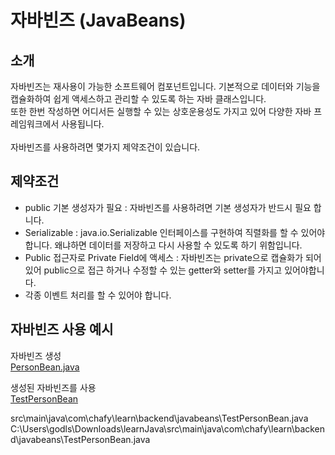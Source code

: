 # 자바빈즈 (JavaBeans)
## 소개
자바빈즈는 재사용이 가능한 소프트웨어 컴포넌트입니다. 기본적으로 데이터와 기능을 캡슐화하여 쉽게 액세스하고 관리할 수 있도록 하는 자바 클래스입니다.<br>
또한 한번 작성하면 어디서든 실행할 수 있는 상호운용성도 가지고 있어 다양한 자바 프레임워크에서 사용됩니다.<br><br>
자바빈즈를 사용하려면 몇가지 제약조건이 있습니다.
## 제약조건
- public 기본 생성자가 필요 : 자바빈즈를 사용하려면 기본 생성자가 반드시 필요 합니다.
- Serializable : java.io.Serializable 인터페이스를 구현하여 직렬화를 할 수 있어야 합니다. 왜냐하면 데이터를 저장하고 다시 사용할 수 있도록 하기 위함입니다.
- Public 접근자로 Private Field에 액세스 : 자바빈즈는 private으로 캡슐화가 되어 있어 public으로 접근 하거나 수정할 수 있는 getter와 setter를 가지고 있어야합니다. 
- 각종 이벤트 처리를 할 수 있어야 합니다.

## 자바빈즈 사용 예시
자바빈즈 생성<br>
[PersonBean.java](C:\Users\godls\Downloads\learnJava\src\main\java\com\chafy\learn\backend\javabeans\PersonBean.java)<br>

생성된 자바빈즈를 사용<br>
[TestPersonBean](C:\Users\godls\Downloads\learnJava\src\main\java\com\chafy\learn\backend\javabeans\TestPersonBean.java)

src\main\java\com\chafy\learn\backend\javabeans\TestPersonBean.java
C:\Users\godls\Downloads\learnJava\src\main\java\com\chafy\learn\backend\javabeans\TestPersonBean.java